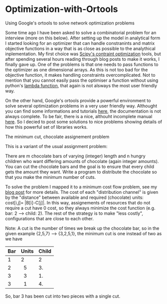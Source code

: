 # Optimization-with-Ortools
Using Google's ortools to solve network optimization problems

Some time ago I have been asked to solve a combinatorial problem for an interview (more on this below). After setting up the model in analytical form I started looking for an optimizer that can handle constranints and matrix objective functions in a way that is as close as possible to the analythical inplementation. My first choice was [Scipy's contraint optimization](https://docs.scipy.org/doc/scipy/reference/generated/scipy.optimize.minimize.html) tools, but after spending several hours reading through blog posts to make it works, I finally gave up. One of the problems is that one needs to pass functions to the optimizer as one dimensional arrays. As this is not too bad for the objective function, it makes handling constraints overcomplicated. Not to mention that you cannot easily pass the optimiser a function without using python's [lambda function](http://www.secnetix.de/olli/Python/lambda_functions.hawk), that again is not alsways the most user friendly way.  

On the other hand, Google's ortools provide a powerful environment to solve several optimization problems in a very user friendly way. Althought you can find some informations and tutorials [here](https://developers.google.com/optimization/), the documentation is not always complete. To be fair, there is a nice, althouht incomplete manual [here](http://archive.is/f4wvX). So I decied to post some solutions to nice problems showing details of how this powerful set of libraries works. 

The minimum cut, chocolate assignement problem

This is a variant of the usual assignment problem: 

There are m chocolate bars of varying (integer) length and n hungry children who want differing amounts of chocolate
(again integer amounts). You can cut the chocolate bars and the goal is to ensure that every child gets the amount they want.
Write a program to distribute the chocolate so that you make the minimum number of cuts.


To solve the problem I mapped it to a minimum cost flow problem, see my [blog post](https://equat10ns.wordpress.com/2018/01/28/combinatorial-optimization-from-theory-to-code/) for more details. The cost of each "distribution channel" is given by the "distance" between available and required (chocolate) units: cost[i,j]= |B[i]-C[j]|. In this way, assignements of resources that do not require a cut have 0 cost, so they always minimize the cost function (e.g. bar: 2 --> child: 2). The rest of the strategy is to make "less costly", configurations that are close to each other.

Note: A cut is the number of times we break up the chocolate bar, so in the given example {2,5,7} --> {3,2,5,1}, the minimum cut is one instead of two as we have

|Bar | Units | Child|
|----|-------|------|
| 1  |   2   |  2   |
| 2  |   5   |  3.  |  
| 3  |   3   |  1.  |
| 3  |   1   |  4.  |

So, bar 3 has been cut into two pieces with a single cut. 





